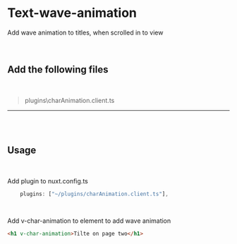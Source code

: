 # Text-wave-animation

Add wave animation to titles, when scrolled in to view
<br>
<br>
<br>

## Add the following files

<br>

> plugins\charAnimation.client.ts

---

<br>

<br>

## Usage

<br>

Add plugin to nuxt.config.ts

```js
    plugins: ["~/plugins/charAnimation.client.ts"],
```

<br>

Add v-char-animation to element to add wave animation

```html
<h1 v-char-animation>Tilte on page two</h1>
```
